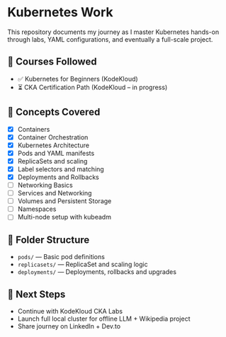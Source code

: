 # Kubernetes Work

This repository documents my journey as I master Kubernetes hands-on through labs, YAML configurations, and eventually a full-scale project.

## 📘 Courses Followed

- ✅ Kubernetes for Beginners (KodeKloud)
- ⏳ CKA Certification Path (KodeKloud – in progress)

## 🧠 Concepts Covered
- [x] Containers
- [x] Container Orchestration
- [x] Kubernetes Architecture
- [x] Pods and YAML manifests
- [x] ReplicaSets and scaling
- [x] Label selectors and matching
- [x] Deployments and Rollbacks
- [ ] Networking Basics
- [ ] Services and Networking
- [ ] Volumes and Persistent Storage
- [ ] Namespaces
- [ ] Multi-node setup with kubeadm

## 📁 Folder Structure

- `pods/` — Basic pod definitions
- `replicasets/` — ReplicaSet and scaling logic
- `deployments/` — Deployments, rollbacks and upgrades
## 🚀 Next Steps

- Continue with KodeKloud CKA Labs
- Launch full local cluster for offline LLM + Wikipedia project
- Share journey on LinkedIn + Dev.to
